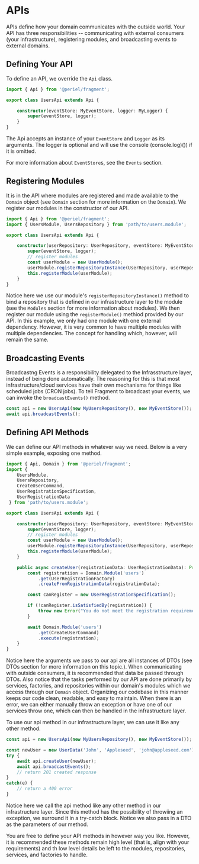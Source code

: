 # APIs
APIs define how your domain communicates with the outside 
world. Your API has three responsibilities -- communicating with external consumers (your infrastructure), registering modules, and broadcasting events to external domains.

## Defining Your API
To define an API, we override the `Api` class.
```ts
import { Api } from '@periel/fragment';

export class UsersApi extends Api {

    constructor(eventStore: MyEventStore, logger: MyLogger) {
        super(eventStore, logger);
    }
}
```
The Api accepts an instance of your `EventStore` and `Logger` as its arguments. The logger is optional and will use the console (console.log)()) if it is omitted.

For more information about `EventStore`s, see the `Events` section.

## Registering Modules
It is in the API where modules are registered and made available to the `Domain` object (see `Domain` section for more information on the `Domain`). We register our modules in the constructor of our API.
```ts
import { Api } from '@periel/fragment';
import { UsersModule, UsersRepository } from 'path/to/users.module';

export class UsersApi extends Api {

    constructor(userRepository: UserRepository, eventStore: MyEventStore, logger: MyLogger) {
        super(eventStore, logger);
        // register modules
        const userModule = new UserModule();
        userModule.registerRepositoryInstance(UserRepository, userRepository);
        this.registerModule(userModule);
    }
}
```
Notice here we use our module's `registerRepositoryInstance()` method to bind a repository that is defined in our infrastructure layer to the module (see the `Modules` section for more information about modules). We then register our module using the `registerModule()` methiod provided by our API. In this example, we only had one module with one external dependency. However, it is very common to have multiple modules with multiple dependencies. The concept for handling which, however, will remain the same.

## Broadcasting Events
Broadcastng Events is a responsibility delegated to the Infrasstructure layer, instead of being done automatically. The reasoning for this is that most infrastructure/cloud services have their own mechanisms for things like scheduled jobs (CRON jobs). To tell Fragment to broadcast your events, we can invoke the `broadcastEvents()` method.
```ts
const api = new UsersApi(new MyUsersRepository(), new MyEventStore());
await api.broadcastEvents();
```

## Defining API Methods
We can define our API methods in whatever way we need. Below is a very simple example, exposing one method.
```ts
import { Api, Domain } from '@periel/fragment';
import { 
    UsersModule, 
    UsersRepository, 
    CreateUserCommand, 
    UserRegistrationSpecification,
    UserRegistrationData
 } from 'path/to/users.module';

export class UsersApi extends Api {

    constructor(userRepository: UserRepository, eventStore: MyEventStore, logger: MyLogger) {
        super(eventStore, logger);
        // register modules
        const userModule = new UserModule();
        userModule.registerRepositoryInstance(UserRepository, userRepository);
        this.registerModule(userModule);
    }

    public async createUser(registrationData: UserRegistrationData): Promise<void> {
        const registratiion = Domain.Module('users')
            .get(UserRegistrationFactory)
            .createFromRegistrationData(registrationData);

        const canRegister = new UserRegistrationSpecification();

        if (!canRegister.isSatisfiedBy(registration)) {
            throw new Error("You do not meet the registration requirements");
        }

        await Domain.Module('users')
            .get(CreateUserCommand)
            .execute(registration);
    }
}
```
Notice here the arguments we pass to our api are all instances of DTOs (see DTOs section for more information on this topic.). When communicating with outside consumers, it is recommended that data be passed through DTOs. Also notice that the tasks performed by our API are done primarily by services, factories, and repositories within our domain's modules which we access through our `Domain` object. Organizing our codebase in this manner keeps our code clean, readable, and easy to maintain. When there is an error, we can either manually throw an exception or have one of our services throw one, which can then be handled in the infrastructure layer.

To use our api method in our infrastructure layer, we can use it like any other method.
```ts
const api = new UsersApi(new MyUsersRepository(), new MyEventStore());

const newUser = new UserData('John', 'Appleseed', 'john@appleseed.com');
try {
    await api.createUser(newUser);
    await api.broadcastEvents();
    // return 201 created response
}
catch(e) {
    // return a 400 error
}
```
Notice here we call the api method like any other method in our infrastructure layer. Since this method has the possibility of throwiing an exception, we surround it in a try-catch block. Notice we also pass in a DTO as the parameters of our method.

You are free to define your API methods in however way you like. However, it is recommended these methods remain high level (that is, align with your requirements) and th low level details be left to the modules, repositories, services, and factories to handle.